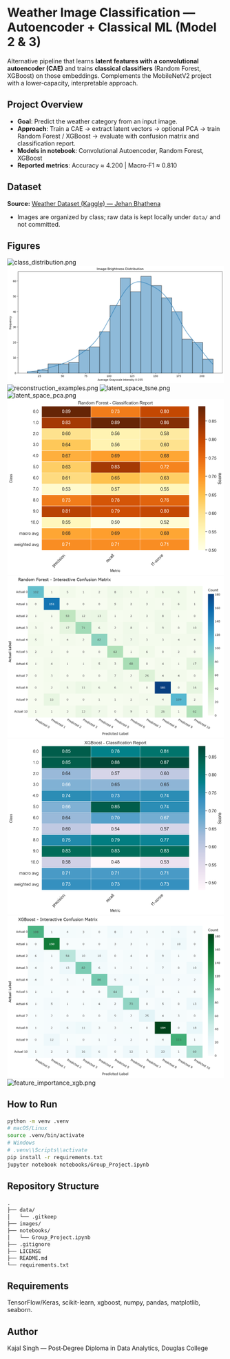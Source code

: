 # Weather Image Classification — Autoencoder + Classical ML (Model 2 & 3)
Alternative pipeline that learns **latent features with a convolutional autoencoder (CAE)** and trains **classical classifiers** (Random Forest, XGBoost) on those embeddings. Complements the MobileNetV2 project with a lower‑capacity, interpretable approach.
## Project Overview
- **Goal**: Predict the weather category from an input image.
- **Approach**: Train a CAE → extract latent vectors → optional PCA → train Random Forest / XGBoost → evaluate with confusion matrix and classification report.
- **Models in notebook**: Convolutional Autoencoder, Random Forest, XGBoost
- **Reported metrics**: Accuracy ≈ 4.200 | Macro‑F1 ≈ 0.810
## Dataset
**Source:** [Weather Dataset (Kaggle) — Jehan Bhathena](https://www.kaggle.com/datasets/jehanbhathena/weather-dataset)
- Images are organized by class; raw data is kept locally under `data/` and not committed.
## Figures
![class_distribution.png](images/class_distribution.png)
![brightness_distribution.png](images/brightness_distribution.png)
![reconstruction_examples.png](images/reconstruction_examples.png)
![latent_space_tsne.png](images/latent_space_tsne.png)
![latent_space_pca.png](images/latent_space_pca.png)
![classification_report_rf.png](images/classification_report_rf.png)
![confusion_matrix_rf.png](images/confusion_matrix_rf.png)
![classification_report_xgb.png](images/classification_report_xgb.png)
![confusion_matrix_xgb.png](images/confusion_matrix_xgb.png)
![feature_importance_xgb.png](images/feature_importance_xgb.png)
## How to Run
```bash
python -m venv .venv
# macOS/Linux
source .venv/bin/activate
# Windows
# .venv\\Scripts\\activate
pip install -r requirements.txt
jupyter notebook notebooks/Group_Project.ipynb
```
## Repository Structure
```
.
├── data/
│   └── .gitkeep
├── images/
├── notebooks/
│   └── Group_Project.ipynb
├── .gitignore
├── LICENSE
├── README.md
└── requirements.txt
```

## Requirements
TensorFlow/Keras, scikit-learn, xgboost, numpy, pandas, matplotlib, seaborn.

## Author
Kajal Singh — Post‑Degree Diploma in Data Analytics, Douglas College

